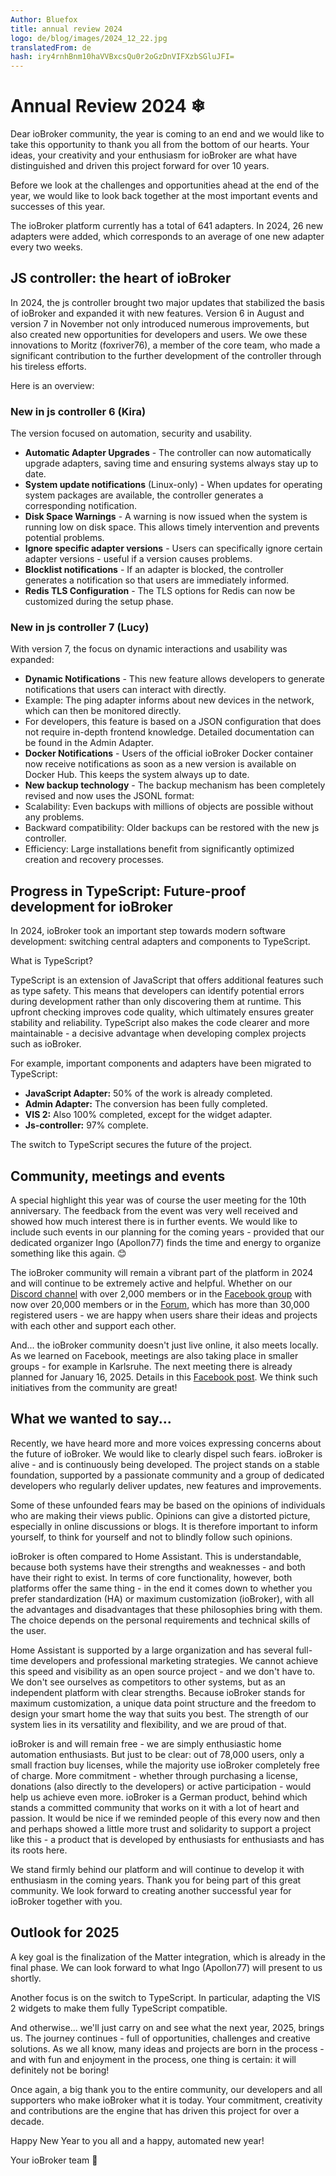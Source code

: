 ```yaml
---
Author: Bluefox
title: annual review 2024
logo: de/blog/images/2024_12_22.jpg
translatedFrom: de
hash: iry4rnhBnm10haVVBxcsQu0r2oGzDnVIFXzbSGluJFI=
---
```

# Annual Review 2024 ❄
Dear ioBroker community, the year is coming to an end and we would like to take this opportunity to thank you all from the bottom of our hearts.
Your ideas, your creativity and your enthusiasm for ioBroker are what have distinguished and driven this project forward for over 10 years.

Before we look at the challenges and opportunities ahead at the end of the year, we would like to look back together at the most important events and successes of this year.

The ioBroker platform currently has a total of 641 adapters.
In 2024, 26 new adapters were added, which corresponds to an average of one new adapter every two weeks.

## JS controller: the heart of ioBroker
In 2024, the js controller brought two major updates that stabilized the basis of ioBroker and expanded it with new features.
Version 6 in August and version 7 in November not only introduced numerous improvements, but also created new opportunities for developers and users.
We owe these innovations to Moritz (foxriver76), a member of the core team, who made a significant contribution to the further development of the controller through his tireless efforts.

Here is an overview:

### **New in js controller 6 (Kira)**
The version focused on automation, security and usability.

* **Automatic Adapter Upgrades** - The controller can now automatically upgrade adapters, saving time and ensuring systems always stay up to date.
* **System update notifications** (Linux-only) - When updates for operating system packages are available, the controller generates a corresponding notification.
* **Disk Space Warnings** - A warning is now issued when the system is running low on disk space. This allows timely intervention and prevents potential problems.
* **Ignore specific adapter versions** - Users can specifically ignore certain adapter versions - useful if a version causes problems.
* **Blocklist notifications** - If an adapter is blocked, the controller generates a notification so that users are immediately informed.
* **Redis TLS Configuration** - The TLS options for Redis can now be customized during the setup phase.

### **New in js controller 7 (Lucy)**
With version 7, the focus on dynamic interactions and usability was expanded:

* **Dynamic Notifications** - This new feature allows developers to generate notifications that users can interact with directly.
* Example: The ping adapter informs about new devices in the network, which can then be monitored directly.
* For developers, this feature is based on a JSON configuration that does not require in-depth frontend knowledge. Detailed documentation can be found in the Admin Adapter.
* **Docker Notifications** - Users of the official ioBroker Docker container now receive notifications as soon as a new version is available on Docker Hub. This keeps the system always up to date.
* **New backup technology** - The backup mechanism has been completely revised and now uses the JSONL format:
* Scalability: Even backups with millions of objects are possible without any problems.
* Backward compatibility: Older backups can be restored with the new js controller.
* Efficiency: Large installations benefit from significantly optimized creation and recovery processes.

## Progress in TypeScript: Future-proof development for ioBroker
In 2024, ioBroker took an important step towards modern software development: switching central adapters and components to TypeScript.

What is TypeScript?

TypeScript is an extension of JavaScript that offers additional features such as type safety.
This means that developers can identify potential errors during development rather than only discovering them at runtime.
This upfront checking improves code quality, which ultimately ensures greater stability and reliability.
TypeScript also makes the code clearer and more maintainable - a decisive advantage when developing complex projects such as ioBroker.

For example, important components and adapters have been migrated to TypeScript:

* **JavaScript Adapter:** 50% of the work is already completed.
* **Admin Adapter:** The conversion has been fully completed.
* **VIS 2:** Also 100% completed, except for the widget adapter.
* **Js-controller:** 97% complete.

The switch to TypeScript secures the future of the project.

## Community, meetings and events
A special highlight this year was of course the user meeting for the 10th anniversary.
The feedback from the event was very well received and showed how much interest there is in further events.
We would like to include such events in our planning for the coming years - provided that our dedicated organizer Ingo (Apollon77) finds the time and energy to organize something like this again. 😊

The ioBroker community will remain a vibrant part of the platform in 2024 and will continue to be extremely active and helpful.
Whether on our [Discord channel](https://discord.com/invite/HwUCwsH) with over 2,000 members or in the [Facebook group](https://www.facebook.com/groups/440499112958264) with now over 20,000 members or in the [Forum](https://forum.iobroker.net/category/4/deutsch), which has more than 30,000 registered users - we are happy when users share their ideas and projects with each other and support each other.

And... the ioBroker community doesn't just live online, it also meets locally.
As we learned on Facebook, meetings are also taking place in smaller groups - for example in Karlsruhe.
The next meeting there is already planned for January 16, 2025.
Details in this [Facebook post](https://www.facebook.com/groups/440499112958264/permalink/2430520600622762/?rdid=zhb8LwR9ney1VfTU).
We think such initiatives from the community are great!

## What we wanted to say...
Recently, we have heard more and more voices expressing concerns about the future of ioBroker.
We would like to clearly dispel such fears. ioBroker is alive - and is continuously being developed.
The project stands on a stable foundation, supported by a passionate community and a group of dedicated developers who regularly deliver updates, new features and improvements.

Some of these unfounded fears may be based on the opinions of individuals who are making their views public.
Opinions can give a distorted picture, especially in online discussions or blogs.
It is therefore important to inform yourself, to think for yourself and not to blindly follow such opinions.

ioBroker is often compared to Home Assistant.
This is understandable, because both systems have their strengths and weaknesses - and both have their right to exist.
In terms of core functionality, however, both platforms offer the same thing - in the end it comes down to whether you prefer standardization (HA) or maximum customization (ioBroker), with all the advantages and disadvantages that these philosophies bring with them.
The choice depends on the personal requirements and technical skills of the user.

Home Assistant is supported by a large organization and has several full-time developers and professional marketing strategies.
We cannot achieve this speed and visibility as an open source project - and we don't have to.
We don't see ourselves as competitors to other systems, but as an independent platform with clear strengths.
Because ioBroker stands for maximum customization, a unique data point structure and the freedom to design your smart home the way that suits you best.
The strength of our system lies in its versatility and flexibility, and we are proud of that.

ioBroker is and will remain free - we are simply enthusiastic home automation enthusiasts.
But just to be clear: out of 78,000 users, only a small fraction buy licenses, while the majority use ioBroker completely free of charge.
More commitment - whether through purchasing a license, donations (also directly to the developers) or active participation - would help us achieve even more.
ioBroker is a German product, behind which stands a committed community that works on it with a lot of heart and passion.
It would be nice if we reminded people of this every now and then and perhaps showed a little more trust and solidarity to support a project like this - a product that is developed by enthusiasts for enthusiasts and has its roots here.

We stand firmly behind our platform and will continue to develop it with enthusiasm in the coming years.
Thank you for being part of this great community.
We look forward to creating another successful year for ioBroker together with you.

## Outlook for 2025
A key goal is the finalization of the Matter integration, which is already in the final phase.
We can look forward to what Ingo (Apollon77) will present to us shortly.

Another focus is on the switch to TypeScript. In particular, adapting the VIS 2 widgets to make them fully TypeScript compatible.

And otherwise... we'll just carry on and see what the next year, 2025, brings us.
The journey continues - full of opportunities, challenges and creative solutions.
As we all know, many ideas and projects are born in the process - and with fun and enjoyment in the process, one thing is certain: it will definitely not be boring!

Once again, a big thank you to the entire community, our developers and all supporters who make ioBroker what it is today.
Your commitment, creativity and contributions are the engine that has driven this project for over a decade.

Happy New Year to you all and a happy, automated new year!

Your ioBroker team 🎅